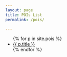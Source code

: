 ```yaml
---
layout: page
title: POIs List
permalink: /pois/

---
```


<ul>
  {% for p in site.pois %}
    <li>
      <a href="{{ p.url | relative_url}}">{{ p.title }}</a>
    </li>
  {% endfor %}
</ul>
